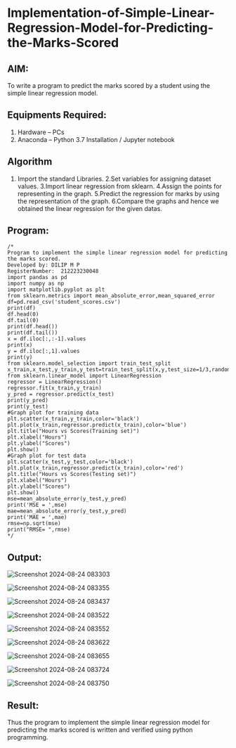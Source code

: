 # Implementation-of-Simple-Linear-Regression-Model-for-Predicting-the-Marks-Scored

## AIM:
To write a program to predict the marks scored by a student using the simple linear regression model.

## Equipments Required:
1. Hardware – PCs
2. Anaconda – Python 3.7 Installation / Jupyter notebook

## Algorithm
1. Import the standard Libraries.
2.Set variables for assigning dataset values.
3.Import linear regression from sklearn.
4.Assign the points for representing in the graph.
5.Predict the regression for marks by using the representation of the graph.
6.Compare the graphs and hence we obtained the linear regression for the given datas.

## Program:
```
/*
Program to implement the simple linear regression model for predicting the marks scored.
Developed by: DILIP M P
RegisterNumber:  212223230048
import pandas as pd
import numpy as np
import matplotlib.pyplot as plt
from sklearn.metrics import mean_absolute_error,mean_squared_error
df=pd.read_csv('student_scores.csv')
print(df)
df.head(0)
df.tail(0)
print(df.head())
print(df.tail())
x = df.iloc[:,:-1].values
print(x)
y = df.iloc[:,1].values
print(y)
from sklearn.model_selection import train_test_split
x_train,x_test,y_train,y_test=train_test_split(x,y,test_size=1/3,random_state=0)
from sklearn.linear_model import LinearRegression
regressor = LinearRegression()
regressor.fit(x_train,y_train)
y_pred = regressor.predict(x_test)
print(y_pred)
print(y_test)
#Graph plot for training data
plt.scatter(x_train,y_train,color='black')
plt.plot(x_train,regressor.predict(x_train),color='blue')
plt.title("Hours vs Scores(Training set)")
plt.xlabel("Hours")
plt.ylabel("Scores")
plt.show()
#Graph plot for test data
plt.scatter(x_test,y_test,color='black')
plt.plot(x_train,regressor.predict(x_train),color='red')
plt.title("Hours vs Scores(Testing set)")
plt.xlabel("Hours")
plt.ylabel("Scores")
plt.show()
mse=mean_absolute_error(y_test,y_pred)
print('MSE = ',mse)
mae=mean_absolute_error(y_test,y_pred)
print('MAE = ',mae)
rmse=np.sqrt(mse)
print("RMSE= ",rmse)
*/
```

## Output:
![Screenshot 2024-08-24 083303](https://github.com/user-attachments/assets/4b8a7976-cff7-4ec7-b45b-e7957a0e37b1)

![Screenshot 2024-08-24 083355](https://github.com/user-attachments/assets/d20502a0-f1dd-4faf-91d0-047115267df5)

![Screenshot 2024-08-24 083437](https://github.com/user-attachments/assets/f178b28c-cc28-42aa-9287-36cb78147b4f)

![Screenshot 2024-08-24 083522](https://github.com/user-attachments/assets/1d55df18-e47e-49ae-a605-c37baf27c4ad)

![Screenshot 2024-08-24 083552](https://github.com/user-attachments/assets/dffd7ebb-18d4-4e98-96f2-85a90ed93f0a)

![Screenshot 2024-08-24 083622](https://github.com/user-attachments/assets/139f1a70-b4be-4b03-87a7-513df1092cf6)

![Screenshot 2024-08-24 083655](https://github.com/user-attachments/assets/ea3310e9-ee9c-4224-82e0-d240cb1a7a67)

![Screenshot 2024-08-24 083724](https://github.com/user-attachments/assets/1c8a70ce-eec2-4f2d-b2a6-6ffa37372531)

![Screenshot 2024-08-24 083750](https://github.com/user-attachments/assets/d0e84d4c-f107-4e33-9e3f-24e0d9853c84)


## Result:
Thus the program to implement the simple linear regression model for predicting the marks scored is written and verified using python programming.
